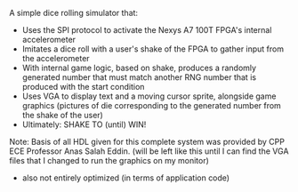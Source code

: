 A simple dice rolling simulator that:
- Uses the SPI protocol to activate the Nexys A7 100T FPGA's internal accelerometer
- Imitates a dice roll with a user's shake of the FPGA to gather input from the accelerometer
- With internal game logic, based on shake, produces a randomly generated number that must match another RNG number that is produced with the start condition
- Uses VGA to display text and a moving cursor sprite, alongside game graphics (pictures of die corresponding to the generated number from the shake of the user)
- Ultimately: SHAKE TO (until) WIN!


Note: Basis of all HDL given for this complete system was provided by CPP ECE Professor Anas Salah Eddin. (will be left like this until I can find the VGA files that I changed to run the graphics on my monitor)
- also not entirely optimized (in terms of application code) 
